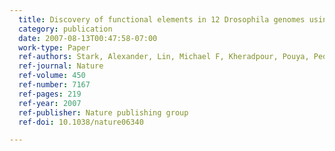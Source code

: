 ```yaml
---
  title: Discovery of functional elements in 12 Drosophila genomes using evolutionary signatures
  category: publication
  date: 2007-08-13T00:47:58-07:00
  work-type: Paper
  ref-authors: Stark, Alexander, Lin, Michael F, Kheradpour, Pouya, Pedersen, Jakob S, Parts, Leopold, Carlson, Joseph W, Crosby, Madeline A, Rasmussen, Matthew D, Roy, Sushmita, Deoras, Ameya N, and others
  ref-journal: Nature
  ref-volume: 450 
  ref-number: 7167
  ref-pages: 219 
  ref-year: 2007
  ref-publisher: Nature publishing group
  ref-doi: 10.1038/nature06340

---
```

